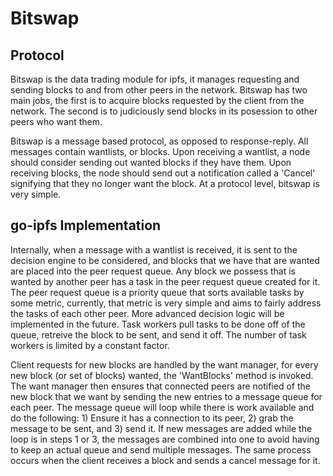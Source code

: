 # Bitswap

## Protocol
Bitswap is the data trading module for ipfs, it manages requesting and sending
blocks to and from other peers in the network. Bitswap has two main jobs, the
first is to acquire blocks requested by the client from the network. The second
is to judiciously send blocks in its posession to other peers who want them.

Bitswap is a message based protocol, as opposed to response-reply. All messages
contain wantlists, or blocks. Upon receiving a wantlist, a node should consider
sending out wanted blocks if they have them. Upon receiving blocks, the node 
should send out a notification called a 'Cancel' signifying that they no longer
want the block. At a protocol level, bitswap is very simple.

## go-ipfs Implementation
Internally, when a message with a wantlist is received, it is sent to the
decision engine to be considered, and blocks that we have that are wanted are
placed into the peer request queue. Any block we possess that is wanted by
another peer has a task in the peer request queue created for it. The peer
request queue is a priority queue that sorts available tasks by some metric,
currently, that metric is very simple and aims to fairly address the tasks
of each other peer. More advanced decision logic will be implemented in the
future. Task workers pull tasks to be done off of the queue, retreive the block
to be sent, and send it off. The number of task workers is limited by a constant
factor.

Client requests for new blocks are handled by the want manager, for every new
block (or set of blocks) wanted, the 'WantBlocks' method is invoked. The want
manager then ensures that connected peers are notified of the new block that we
want by sending the new entries to a message queue for each peer. The message
queue will loop while there is work available and do the following: 1) Ensure it
has a connection to its peer, 2) grab the message to be sent, and 3) send it. 
If new messages are added while the loop is in steps 1 or 3, the messages are
combined into one to avoid having to keep an actual queue and send multiple
messages. The same process occurs when the client receives a block and sends a
cancel message for it.

